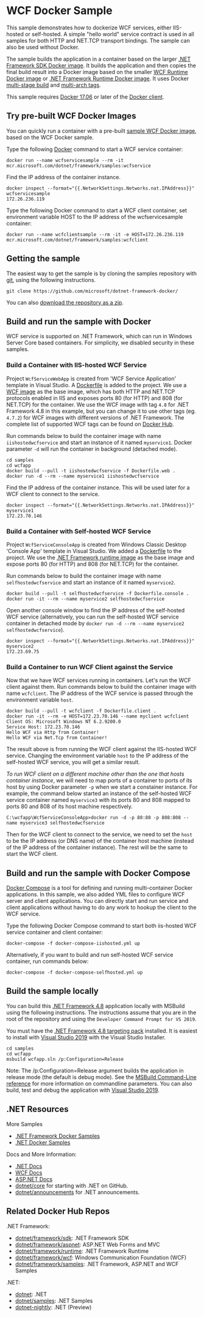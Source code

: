 # WCF Docker Sample
This sample demonstrates how to dockerize WCF services, either IIS-hosted or self-hosted. A simple "hello world" service contract is used in all samples for both HTTP and NET.TCP transport bindings. The sample can also be used without Docker.

The sample builds the application in a container based on the larger [.NET Framework SDK Docker image](https://hub.docker.com/_/microsoft-dotnet-framework-sdk/). It builds the application and then copies the final build result into a Docker image based on the smaller [WCF Runtime Docker image](https://hub.docker.com/_/microsoft-dotnet-framework-wcf/) or [.NET Framework Runtime Docker image](https://hub.docker.com/_/microsoft-dotnet-framework-runtime/). It uses Docker [multi-stage build](https://github.com/dotnet/announcements/issues/18) and [multi-arch tags](https://github.com/dotnet/announcements/issues/14).

This sample requires [Docker 17.06](https://docs.docker.com/release-notes/docker-ce) or later of the [Docker client](https://store.docker.com/editions/community/docker-ce-desktop-windows).

## Try pre-built WCF Docker Images
You can quickly run a container with a pre-built [sample WCF Docker image](https://hub.docker.com/_/microsoft-dotnet-framework-samples/), based on the WCF Docker sample.

Type the following [Docker](https://www.docker.com/products/docker) command to start a WCF service container:
```console
docker run --name wcfservicesample --rm -it mcr.microsoft.com/dotnet/framework/samples:wcfservice
```
Find the IP address of the container instance.
```console
docker inspect --format="{{.NetworkSettings.Networks.nat.IPAddress}}" wcfservicesample
172.26.236.119
```
Type the following Docker command to start a WCF client container, set environment variable HOST to the IP address of the wcfservicesample container:
```console
docker run --name wcfclientsample --rm -it -e HOST=172.26.236.119 mcr.microsoft.com/dotnet/framework/samples:wcfclient
```

## Getting the sample

The easiest way to get the sample is by cloning the samples repository with [git](https://git-scm.com/downloads), using the following instructions.

```console
git clone https://github.com/microsoft/dotnet-framework-docker/
```

You can also [download the repository as a zip](https://github.com/microsoft/dotnet-framework-docker/archive/main.zip).

## Build and run the sample with Docker
WCF service is supported on .NET Framework, which can run in Windows Server Core based containers. For simplicity, we disabled security in these samples.

### Build a Container with IIS-hosted WCF Service
Project `WcfServiceWebApp` is created from 'WCF Service Application' template in Visual Studio. A [Dockerfile](/Dockerfile.web) is added to the project. We use a [WCF image](https://hub.docker.com/_/microsoft-dotnet-framework-wcf/) as the base image, which has both HTTP and NET.TCP protocols enabled in IIS and exposes ports 80 (for HTTP) and 808 (for NET.TCP) for the container. We use the WCF image with tag `4.8` for .NET Framework 4.8 in this example, but you can change it to use other tags (eg. `4.7.2`) for WCF images with different versions of .NET Framework. The complete list of supported WCF tags can be found on [Docker Hub](https://hub.docker.com/_/microsoft-dotnet-framework-wcf/).

Run commands below to build the container image with name `iishostedwcfservice` and start an instance of it named `myservice1`. Docker parameter `-d` will run the container in background (detached mode).
```
cd samples
cd wcfapp
docker build --pull -t iishostedwcfservice -f Dockerfile.web .
docker run -d --rm --name myservice1 iishostedwcfservice
```
Find the IP address of the container instance. This will be used later for a WCF client to connect to the service.
```
docker inspect --format="{{.NetworkSettings.Networks.nat.IPAddress}}" myservice1
172.23.70.146
```
### Build a Container with Self-hosted WCF Service
Project `WcfServiceConsoleApp` is created from Windows Classic Desktop 'Console App' template in Visual Studio. We added a [Dockerfile](/Dockerfile.console) to the project. We use the [.NET Framework runtime image](https://hub.docker.com/_/microsoft-dotnet-framework-runtime/) as the base image and expose ports 80 (for HTTP) and 808 (for NET.TCP) for the container.

Run commands below to build the container image with name `selfhostedwcfservice` and start an instance of it named `myservice2`.
```
docker build --pull -t selfhostedwcfservice -f Dockerfile.console .
docker run -it --rm --name myservice2 selfhostedwcfservice
```
Open another console window to find the IP address of the self-hosted WCF service (alternatively, you can run the self-hosted WCF service container in detached mode by `docker run -d --rm --name myservice2 selfhostedwcfservice`).
```
docker inspect --format="{{.NetworkSettings.Networks.nat.IPAddress}}" myservice2
172.23.69.75
```
### Build a Container to run WCF Client against the Service
Now that we have WCF services running in containers. Let's run the WCF client against them. Run commands below to build the container image with name `wcfclient`. The IP address of the WCF service is passed through the environment variable `host`.
```
docker build --pull -t wcfclient -f Dockerfile.client .
docker run -it --rm -e HOST=172.23.70.146 --name myclient wcfclient
Client OS: Microsoft Windows NT 6.2.9200.0
Service Host: 172.23.70.146
Hello WCF via Http from Container!
Hello WCF via Net.Tcp from Container!
```
The result above is from running the WCF client against the IIS-hosted WCF service. Changing the environment variable `host` to the IP address of the self-hosted WCF service, you will get a similar result.

*To run WCF client on a different machine other than the one that hosts container instance*, we will need to map ports of a container to ports of its host by using Docker parameter `-p` when we start a constainer instance. For example, the command below started an instance of the self-hosted WCF service container named `myservice3` with its ports 80 and 808 mapped to ports 80 and 808 of its host machine respectively.
```
C:\wcfapp\WcfServiceConsoleApp>docker run -d -p 80:80 -p 808:808 --name myservice3 selfhostedwcfservice
```
Then for the WCF client to connect to the service, we need to set the `host` to be the IP address (or DNS name) of the container host machine (instead of the IP address of the container instance). The rest will be the same to start the WCF client.

## Build and run the sample with Docker Compose
[Docker Compose](https://docs.docker.com/compose/overview/) is a tool for defining and running multi-container Docker applications. In this sample, we also added YML files to configure WCF server and client applications. You can directly start and run service and client applications without having to do any work to hookup the client to the WCF service.

Type the following Docker Compose command to start both iis-hosted  WCF service container and client container:
```
docker-compose -f docker-compose-iishosted.yml up
```
Alternatively, if you want to build and run self-hosted WCF service container, run commands below:
```
docker-compose -f docker-compose-selfhosted.yml up
```

## Build the sample locally

You can build this [.NET Framework 4.8](https://www.microsoft.com/net/download/dotnet-framework-runtime/net48) application locally with MSBuild using the following instructions. The instructions assume that you are in the root of the repository and using the `Developer Command Prompt for VS 2019`.

You must have the [.NET Framework 4.8 targeting pack](https://go.microsoft.com/fwlink/?LinkId=2085167) installed. It is easiest to install with [Visual Studio 2019](https://visualstudio.microsoft.com/vs/) with the Visual Studio Installer.

```console
cd samples
cd wcfapp
msbuild wcfapp.sln /p:Configuration=Release
```

Note: The /p:Configuration=Release argument builds the application in release mode (the default is debug mode). See the [MSBuild Command-Line reference](https://msdn.microsoft.com/en-us/library/ms164311.aspx) for more information on commandline parameters.
You can also build, test and debug the application with [Visual Studio 2019](https://visualstudio.microsoft.com/vs/).

## .NET Resources

More Samples

* [.NET Framework Docker Samples](../README.md)
* [.NET Docker Samples](https://github.com/dotnet/dotnet-docker/blob/main/samples/README.md)

Docs and More Information:

* [.NET Docs](https://docs.microsoft.com/dotnet/)
* [WCF Docs](https://docs.microsoft.com/dotnet/framework/wcf/)
* [ASP.NET Docs](https://docs.microsoft.com/aspnet/)
* [dotnet/core](https://github.com/dotnet/core) for starting with .NET on GitHub.
* [dotnet/announcements](https://github.com/dotnet/announcements/issues) for .NET announcements.

## Related Docker Hub Repos

.NET Framework:

* [dotnet/framework/sdk](https://hub.docker.com/_/microsoft-dotnet-framework-sdk/): .NET Framework SDK
* [dotnet/framework/aspnet](https://hub.docker.com/_/microsoft-dotnet-framework-aspnet/): ASP.NET Web Forms and MVC
* [dotnet/framework/runtime](https://hub.docker.com/_/microsoft-dotnet-framework-runtime/): .NET Framework Runtime
* [dotnet/framework/wcf](https://hub.docker.com/_/microsoft-dotnet-framework-wcf/): Windows Communication Foundation (WCF)
* [dotnet/framework/samples](https://hub.docker.com/_/microsoft-dotnet-framework-samples/): .NET Framework, ASP.NET and WCF Samples

.NET:

* [dotnet](https://hub.docker.com/_/microsoft-dotnet/): .NET
* [dotnet/samples](https://hub.docker.com/_/microsoft-dotnet-samples/): .NET Samples
* [dotnet-nightly](https://hub.docker.com/_/microsoft-dotnet-nightly/): .NET (Preview)
